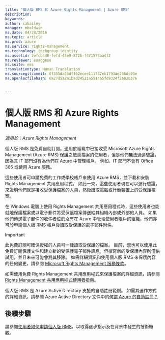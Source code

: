 ```yaml
---
title: "個人版 RMS 和 Azure Rights Management | Azure RMS"
description: 
keywords: 
author: cabailey
manager: mbaldwin
ms.date: 04/28/2016
ms.topic: article
ms.prod: azure
ms.service: rights-management
ms.technology: techgroup-identity
ms.assetid: 2efcb440-fefd-45e9-872b-f471573aadf2
ms.reviewer: esaggese
ms.suite: ems
translationtype: Human Translation
ms.sourcegitcommit: 0f355da35dff62ecee111737eb1793ae286dc93e
ms.openlocfilehash: 6a27d5a2a1bad24521a551465fd9324f2a826376


---
```


# 個人版 RMS 和 Azure Rights Management

*適用於：Azure Rights Management*

個人版 RMS 是免費自助訂閱，適用於組織中已接收受 Microsoft Azure Rights Management (Azure RMS) 保護之敏感檔案的使用者，但是他們無法通過驗證，因為其 IT 部門沒有為他們在 Azure 中管理帳戶。 例如，IT 部門不會有 Office 365 或使用 Azure 服務。

這些使用者可申請免費的工作或學校帳戶來使用 Azure RMS，並下載和安裝 Rights Management 共用應用程式。 如此一來，這些使用者現在可以進行驗證，來證明他們就是接收受保護檔案的人員，然後讀取電腦或行動裝置上的受保護檔案。

在 Windows 電腦上使用 Rights Management 共用應用程式時，這些使用者也能就地保護檔案或以電子郵件將受保護檔案傳送給其組織內部或外部的人員。 如果他們傳送電子郵件的收件者位於沒有在 Azure 中管理使用者帳戶的組織，他們亦可於申請個人版 RMS 帳戶後讀取受保護的電子郵件附件。

> [!IMPORTANT]
> 此免費訂閱可確保授權的人員可一律讀取受保護的檔案。 目前，您也可以使用此免費訂閱保護文件和建立新的受保護電子郵件訊息，但撰寫新的受保護內容則僅供試用，並且未來可能會將其移除。 如需詳細資訊和使用個人版 RMS 來保護內容的任何變更，請參閱 [Microsoft Rights Management 服務條款](https://portal.aadrm.com/Legal/Service)。

如需使用免費 Rights Management 共用應用程式來保護檔案的詳細資訊，請參閱 [Rights Management 共用應用程式使用者指南](../rms-client/sharing-app-user-guide.md)。

個人版 RMS 是 Azure Active Directory 支援的自助註冊範例。 如需其運作方式的詳細資訊，請參閱 Azure Active Directory 文件中的[何謂 Azure 的自助註冊？](/active-directory/active-directory-self-service-signup) 

## 後續步驟
請參閱[使用者如何申請個人版 RMS](rms-for-individuals-user-sign-up.md)，以取得逐步指示及在背景中發生的技術概觀。 




<!--HONumber=Jun16_HO4-->


